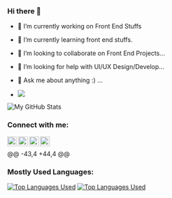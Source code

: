 ### Hi there 👋

- 🔭 I’m currently working on Front End Stuffs
- 🌱 I’m currently learning front end stuffs.
- 👯 I’m looking to collaborate on Front End Projects...
- 🤔 I’m looking for help with UI/UX Design/Develop...
- 💬 Ask me about anything :) ...

- ![](https://komarev.com/ghpvc/?username=aakrity17&label=PROFILE+VIEWS&color=blue)

![My GitHub Stats](https://github-readme-stats.vercel.app/api?username=aakrity17&show_icons=true&theme=tokyonight)

### Connect with me:

[<img align="left" alt="aakrity17 | Twitter" width="22px" src="https://cdn.jsdelivr.net/npm/simple-icons@v3/icons/twitter.svg" />](https://twitter.com/aakrity17)
[<img align="left" alt="aakrity17 | LinkedIn" width="22px" src="https://cdn.jsdelivr.net/npm/simple-icons@v3/icons/linkedin.svg" />](https://linkedin.com/in/aakrity17)
[<img align="left" alt="aakrity17| Twitter" width="22px" src="https://cdn.jsdelivr.net/npm/simple-icons@v3/icons/twitter.svg" />](https://aakrity.com.np/aakrity17)
[<img align="left" alt="aakrity17| LinkedIn" width="22px" src="https://cdn.jsdelivr.net/npm/simple-icons@v3/icons/linkedin.svg" />](https://aakrity.com.np/aakrity17)

<br />

@@ -43,4 +44,4 @@

### Mostly Used Languages:

[![Top Languages Used](https://github-readme-stats.vercel.app/api/top-langs/?username=aakrity17g&layout=compact&theme=blue-green)](https://github.com/aakrity17)
[![Top Languages Used](https://github-readme-stats.vercel.app/api/top-langs/?username=aakrity17&layout=compact&theme=blue-green)](https://github.com/aakrity17)

